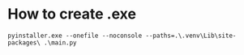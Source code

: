 # How to create .exe

`pyinstaller.exe --onefile --noconsole --paths=.\.venv\Lib\site-packages\ .\main.py`